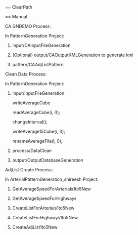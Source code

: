 == ClearPath

== Manual

CA GNDEMO Process:

In PatternGeneration Project:

1) input/CAInputFileGeneration

2) (Optional) output/CAOutputKMLGeneration to generate kml

3) pattern/CAAdjListPattern


Clean Data Process:

In PatternGeneration Project:

1) input/InputFileGeneration

     writeAverageCube
     
     readAverageCube(i, 0);
     
     changeInterval();
     
     writeAverage15Cube(i, 0);
     
     renameAverageFile(i, 0);
     
2) process/DataClean

3) output/OutputDatabaseGeneration


AdjList Create Process:

In ArterialPatternGeneration_shireesh Project:

1) GetAverageSpeedForArterials1to5New

2) GetAverageSpeedForHighways

3) CreateListForArterials1to5New

4) CreateListForHighways1to5New

5) CreateAdjList1to5New
